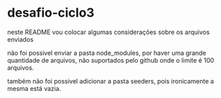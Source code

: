 # desafio-ciclo3
neste README vou colocar algumas considerações sobre os arquivos enviados

não foi possivel enviar a pasta  node_modules, por haver uma grande quantidade de arquivos,
não suportados pelo github onde o limite é 100 arquivos.

também não foi possivel adicionar a pasta seeders, pois ironicamente a mesma está vazia.
